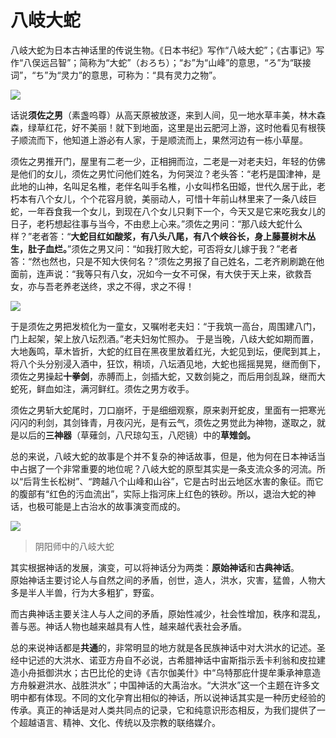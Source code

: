 # 八岐大蛇

八岐大蛇为日本古神话里的传说生物。《日本书纪》写作“八岐大蛇”；《古事记》写作“八俣远吕智”；简称为“大蛇”（おろち）；“お”为“山峰”的意思，“ろ”为“联接词”，“ち”为“灵力”的意思，可称为：“具有灵力之物”。

![](https://pic1.zhimg.com/80/v2-44b43377e5d6a4f7c755a018c7008290_720w.jpg)

话说**须佐之男**（素盏呜尊）从高天原被放逐，来到人间，见一地水草丰美，林木森森，绿草红花，好不美丽！就下到地面，这里是出云肥河上游，这时他看见有根筷子顺流而下，他知道上游必有人家，于是顺流而上，果然河边有一栋小草屋。

须佐之男推开门，屋里有二老一少，正相拥而泣，二老是一对老夫妇，年轻的仿佛是他们的女儿，须佐之男忙问他们姓名，为何哭泣？老头答：“老朽是国津神，是此地的山神，名叫足名椎，老伴名叫手名椎，小女叫栉名田姬，世代久居于此，老朽本有八个女儿，个个花容月貌，美丽动人，可惜十年前山林里来了一条八歧巨蛇，一年吞食我一个女儿，到现在八个女儿只剩下一个，今天又是它来吃我女儿的日子，老朽想起往事与当今，不由悲上心来。”须佐之男问：“那八歧大蛇什么样？”老者答：“**大蛇目红如酸浆，有八头八尾，有八个峡谷长，身上藤蔓树木丛生，肚子血烂。**”须佐之男又问：“如我打败大蛇，可否将女儿嫁于我？”老者答：“然也然也，只是不知大侠何名？”须佐之男报了自己姓名，二老齐刷刷跪在他面前，连声说：“我等只有八女，况如今一女不可保，有大侠于天上来，欲救吾女，亦与吾老养老送终，求之不得，求之不得！

![](https://pic3.zhimg.com/80/v2-7736c1127dc693ac1c7bc58c563c06c6_720w.jpg)

于是须佐之男把发梳化为一童女，又嘱咐老夫妇：“于我筑一高台，周围建八门，门上起架，架上放八坛烈酒。”老夫妇匆忙照办。 于是当晚，八歧大蛇如期而置，大地轰鸣，草木皆折，大蛇的红目在黑夜里放着红光，大蛇见到坛，便爬到其上，将八个头分别浸入酒中，狂饮，稍顷，八坛酒见地，大蛇也摇摇晃晃，继而倒下，须佐之男操起**十拳剑**，赤膊而上，剑插大蛇，又数剑毙之，而后用剑乱跺，继而大蛇死，鲜血如注，满河鲜红。须佐之男方收手。

须佐之男斩大蛇尾时，刀口崩坏，于是细细观察，原来剥开蛇皮，里面有一把寒光闪闪的利剑，其剑锋青，月夜闪光，是有云气，须佐之男觉此为神物，遂取之，就是以后的**三神器**（草薙剑，八尺琼勾玉，八咫镜）中的**草雉剑。**

总的来说，八岐大蛇的故事是个并不复杂的神话故事，但是，他为何在日本神话当中占据了一个非常重要的地位呢？八岐大蛇的原型其实是一条支流众多的河流。所以“后背生长松树”、“跨越八个山峰和山谷”，它是古时出云地区水害的象征。而它的腹部有“红色的污血流出”，实际上指河床上红色的铁砂。所以，退治大蛇的神话，也极可能是上古治水的故事演变而成的。

![](https://pic1.zhimg.com/80/v2-0f8a2ef7270307bbed4a2be303c57fe8_720w.jpg)

> 阴阳师中的八岐大蛇

其实根据神话的发展，演变，可以将神话分为两类：**原始神话**和**古典神话**。  
原始神话主要讨论人与自然之间的矛盾，创世，造人，洪水，灾害，猛兽，人物大多是半人半兽，行为大多粗犷，野蛮。

而古典神话主要关注人与人之间的矛盾，原始性减少，社会性增加，秩序和混乱，善与恶。神话人物也越来越具有人性，越来越代表社会矛盾。

总的来说神话都是**共通**的，非常明显的地方就是各民族神话中对大洪水的记述。圣经中记述的大洪水、诺亚方舟自不必说，古希腊神话中宙斯指示丢卡利翁和皮拉建造小舟抵御洪水；古巴比伦的史诗《吉尔伽美什》中“乌特那庇什提牟秉承神意造方舟躲避洪水、战胜洪水”；中国神话的大禹治水。“大洪水”这一个主题在许多文明中都有体现。不同的文化孕育出相似的神话，所以说神话其实是一种历史经验的传承。真正的神话是对人类共同点的记录，它和纯意识形态相反，为我们提供了一个超越语言、精神、文化、传统以及宗教的联络媒介。

